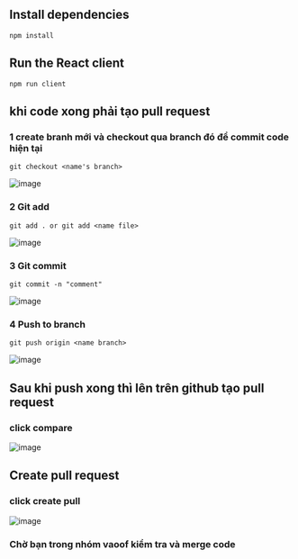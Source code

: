 
## Install dependencies
`npm install`



## Run the React client
`npm run client`

## khi code xong phải tạo pull request 
### 1 create branh mới và checkout qua branch đó để commit code hiện tại 
`git checkout <name's branch>`

![image](https://user-images.githubusercontent.com/58757620/198094636-8b884b90-c8c4-4ad4-823d-8d58c0d89d42.png)



### 2 Git add
`git add . or git add <name file>`

![image](https://user-images.githubusercontent.com/58757620/198094675-5f5e5252-8b8e-41b0-be68-d0851bb4d0f4.png)


### 3 Git commit 
`git commit -n "comment"`

![image](https://user-images.githubusercontent.com/58757620/198094717-68370d3e-73f4-48f1-816c-b3eef44c2c60.png)


### 4 Push to branch
`git push origin <name branch>`

![image](https://user-images.githubusercontent.com/58757620/198094767-5ccdecf8-3fb2-46ab-a04e-7ff6e01f0953.png)


## Sau khi push xong thì lên trên github tạo pull request 
### click compare

![image](https://user-images.githubusercontent.com/58757620/198094882-0aabed6a-e1a7-40a0-a108-ee9d6f7b7e5f.png)

## Create pull request 
### click create pull

![image](https://user-images.githubusercontent.com/58757620/198095664-ef199866-5698-4a0d-994a-eb77f2c8f7b1.png)

### Chờ bạn trong nhóm vaoof kiểm tra và merge code 




